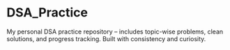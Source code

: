 # DSA_Practice
My personal DSA practice repository – includes topic-wise problems, clean solutions, and progress tracking. Built with consistency and curiosity.
